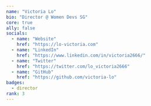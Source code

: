 ```yaml
---
name: "Victoria Lo"
bio: "Director @ Women Devs SG"
core: true
ally: false
socials:
  - name: "Website"
    href: "https://lo-victoria.com"
  - name: "LinkedIn"
    href: "https://www.linkedin.com/in/victoria2666/"
  - name: "Twitter"
    href: "https://twitter.com/lo_victoria2666"
  - name: "GitHub"
    href: "https://github.com/victoria-lo"
badges: 
  - director
rank: 3
---
```

